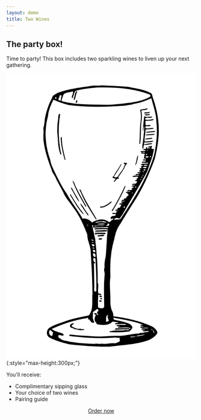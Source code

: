 ```yaml
---
layout: demo
title: Two Wines
---
```


## The party box!

Time to party! This box includes two sparkling wines to liven up your next gathering.

![illustration of wine glass](/images/wine-glass.svg){:style="max-height:300px;"}

You'll receive:

- Complimentary sipping glass
- Your choice of two wines
- Pairing guide

<center><a href="#" class="paper-btn">Order now</a></center>
